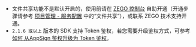 <div class = 'mk-warning'>

- 文件共享功能不是默认开启的，使用前请在 [ZEGO 控制台](https://console.zego.im) 自助开通（开通步骤请参考 [项目管理 - 服务配置](#14338) 中的“文件共享”），或联系 ZEGO 技术支持开通。
- `2.1.6 或以上` 版本的 SDK 支持 Token 鉴权，若您需要升级鉴权方式，可参考 [如何 从AppSign 鉴权升级为 Token 鉴权](http://doc-zh.zego.im/faq/token_upgrade?product=ExpressVideo)。
</div>











